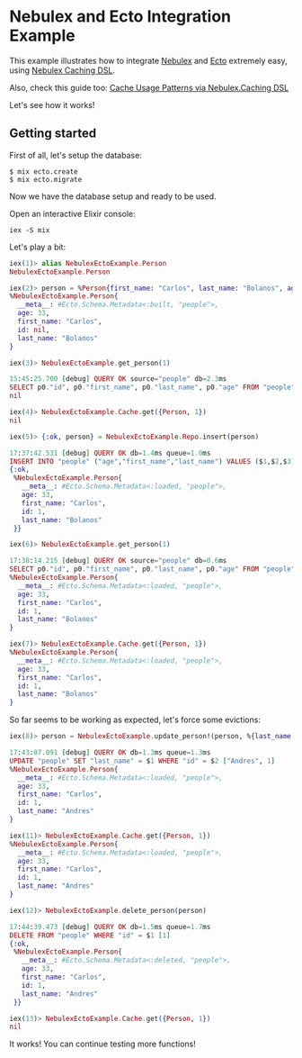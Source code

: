 # Nebulex and Ecto Integration Example

This example illustrates how to integrate [Nebulex](https://github.com/cabol/nebulex)
and [Ecto](https://github.com/elixir-ecto/ecto) extremely easy, using
[Nebulex Caching DSL](https://hexdocs.pm/nebulex/1.1.1/Nebulex.Caching.html#content).

Also, check this guide too: [Cache Usage Patterns via Nebulex.Caching DSL](https://hexdocs.pm/nebulex/1.1.1/caching-dsl.html#content)

Let's see how it works!

## Getting started

First of all, let's setup the database:

```
$ mix ecto.create
$ mix ecto.migrate
```

Now we have the database setup and ready to be used.

Open an interactive Elixir console:

```
iex -S mix
```

Let's play a bit:

```elixir
iex(1)> alias NebulexEctoExample.Person
NebulexEctoExample.Person

iex(2)> person = %Person{first_name: "Carlos", last_name: "Bolanos", age: 33}
%NebulexEctoExample.Person{
  __meta__: #Ecto.Schema.Metadata<:built, "people">,
  age: 33,
  first_name: "Carlos",
  id: nil,
  last_name: "Bolanos"
}

iex(3)> NebulexEctoExample.get_person(1)

15:45:25.700 [debug] QUERY OK source="people" db=2.3ms
SELECT p0."id", p0."first_name", p0."last_name", p0."age" FROM "people" AS p0 WHERE (p0."id" = $1) [1]
nil

iex(4)> NebulexEctoExample.Cache.get({Person, 1})
nil

iex(5)> {:ok, person} = NebulexEctoExample.Repo.insert(person)

17:37:42.531 [debug] QUERY OK db=1.4ms queue=1.0ms
INSERT INTO "people" ("age","first_name","last_name") VALUES ($1,$2,$3) RETURNING "id" [33, "Carlos", "Bolanos"]
{:ok,
 %NebulexEctoExample.Person{
   __meta__: #Ecto.Schema.Metadata<:loaded, "people">,
   age: 33,
   first_name: "Carlos",
   id: 1,
   last_name: "Bolanos"
 }}

iex(6)> NebulexEctoExample.get_person(1)

17:38:14.215 [debug] QUERY OK source="people" db=0.6ms
SELECT p0."id", p0."first_name", p0."last_name", p0."age" FROM "people" AS p0 WHERE (p0."id" = $1) [1]
%NebulexEctoExample.Person{
  __meta__: #Ecto.Schema.Metadata<:loaded, "people">,
  age: 33,
  first_name: "Carlos",
  id: 1,
  last_name: "Bolanos"
}

iex(7)> NebulexEctoExample.Cache.get({Person, 1})
%NebulexEctoExample.Person{
  __meta__: #Ecto.Schema.Metadata<:loaded, "people">,
  age: 33,
  first_name: "Carlos",
  id: 1,
  last_name: "Bolanos"
}
```

So far seems to be working as expected, let's force some evictions:

```elixir
iex(8)> person = NebulexEctoExample.update_person!(person, %{last_name: "Andres"})

17:43:07.091 [debug] QUERY OK db=1.3ms queue=1.3ms
UPDATE "people" SET "last_name" = $1 WHERE "id" = $2 ["Andres", 1]
%NebulexEctoExample.Person{
  __meta__: #Ecto.Schema.Metadata<:loaded, "people">,
  age: 33,
  first_name: "Carlos",
  id: 1,
  last_name: "Andres"
}

iex(11)> NebulexEctoExample.Cache.get({Person, 1})
%NebulexEctoExample.Person{
  __meta__: #Ecto.Schema.Metadata<:loaded, "people">,
  age: 33,
  first_name: "Carlos",
  id: 1,
  last_name: "Andres"
}

iex(12)> NebulexEctoExample.delete_person(person)

17:44:39.473 [debug] QUERY OK db=1.5ms queue=1.7ms
DELETE FROM "people" WHERE "id" = $1 [1]
{:ok,
 %NebulexEctoExample.Person{
   __meta__: #Ecto.Schema.Metadata<:deleted, "people">,
   age: 33,
   first_name: "Carlos",
   id: 1,
   last_name: "Andres"
 }}

iex(13)> NebulexEctoExample.Cache.get({Person, 1})
nil
```

It works! You can continue testing more functions!
